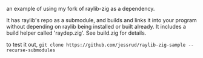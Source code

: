 an example of using my fork of raylib-zig as a dependency.

It has raylib's repo as a submodule, and builds and links it into your program without
depending on raylib being installed or built already. It includes a build helper called 'raydep.zig'. See build.zig for details.

to test it out, `git clone https://github.com/jessrud/raylib-zig-sample --recurse-submodules`
